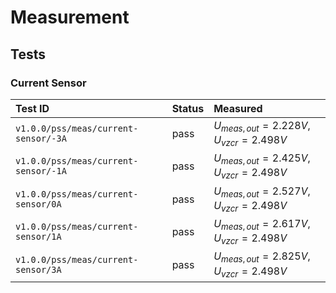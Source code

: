 # Measurement

## Tests

### Current Sensor

| Test ID | Status | Measured |
| :------ | ------ | :------- |
| `v1.0.0/pss/meas/current-sensor/-3A` | pass | $U_{meas,out} = 2.228 V$, $U_{vzcr} = 2.498 V$ |
| `v1.0.0/pss/meas/current-sensor/-1A` | pass | $U_{meas,out} = 2.425 V$, $U_{vzcr} = 2.498 V$ |
| `v1.0.0/pss/meas/current-sensor/0A` | pass | $U_{meas,out} = 2.527 V$, $U_{vzcr} = 2.498 V$ |
| `v1.0.0/pss/meas/current-sensor/1A` | pass | $U_{meas,out} = 2.617 V$, $U_{vzcr} = 2.498 V$ |
| `v1.0.0/pss/meas/current-sensor/3A` | pass | $U_{meas,out} = 2.825 V$, $U_{vzcr} = 2.498 V$ |
